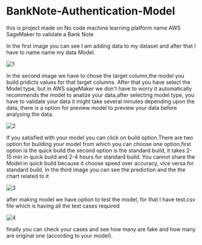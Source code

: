 # BankNote-Authentication-Model
this is project made on No code machine learning platform name AWS SageMaker to validate a Bank Note

In the first image you can see I am adding data to my dataset and after that I have to name name my data Model.

![1](https://user-images.githubusercontent.com/83278567/200630323-1007a28b-8bc8-475e-9099-e969cc6f8ee8.png)

In the second image we have to chose the target column,the model you build pridicts values for that target columns. 
After that you have select the Model type, but in AWS sageMaker we don't have to worry it automatically recommends the model to analize your data,after selecting model type, you have to validate your data it might take several minutes depending upon the data, there is a option for preview model to preview your data before analysing the data.


![2](https://user-images.githubusercontent.com/83278567/200632424-cac628fc-f1cd-4a81-b6d5-8f0a51a05da4.png)

If you satisfied with your model you can click on build option.There are two option for building your model from which you can choose one option,first option is the quick build the second option is the standard build, it takes 2-15 min in quick build and 2-4 hours for standard build.
You cannot share the Model in quick build because it choose speed over accuracy, vice versa for standard build.
In the third image you can see the prediction and the the chart related to it  

![3](https://user-images.githubusercontent.com/83278567/200638776-648cc341-cb67-4b99-80d3-275ccec50269.png)

after making model we have option to test the model, for that I have test.csv file which is having all the test cases required

![4](https://user-images.githubusercontent.com/83278567/200641643-e2f60e81-e6bf-45eb-b222-622b1e41c462.png)

finally you can check your cases and see how many are fake and how many are original one (according to your model).
